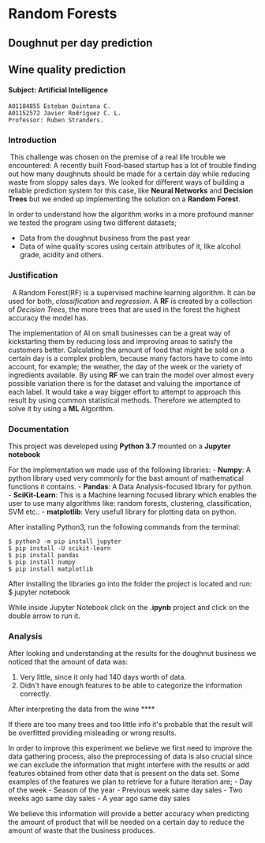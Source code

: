 # Random Forests
## Doughnut per day prediction
## Wine quality prediction
#### Subject: Artificial Intelligence

    A01184855 Esteban Quintana C.
    A01152572 Javier Rodríguez C. L.
    Professor: Ruben Stranders.

### Introduction
&nbsp;This challenge was chosen on the premise of a real life trouble we encountered: A recently built Food-based startup has a lot of trouble finding out how many doughnuts should be made for a certain day while reducing waste from sloppy sales days. We looked for different ways of building a reliable prediction system for this case, like **Neural Networks** and **Decision Trees** but we ended up implementing the solution on a **Random Forest**.

In order to understand how the algorithm works in a more profound manner we tested the program using two different datasets;
  - Data from the doughnut business from the past year
  - Data of wine quality scores using certain attributes of it, like alcohol grade, acidity and others.

### Justification
&nbsp; A Random Forest(RF) is a supervised machine learning algorithm. It can be used for both, _classification_ and _regression_. A **RF** is created by a collection of _Decision Trees_, the more trees that are used in the forest the highest accuracy the model has.

The implementation of AI on small businesses can be a great way of kickstarting them by reducing loss and improving areas to satisfy the customers better.
Calculating the amount of food that might be sold on a certain day is a complex problem, because many factors have to come into account, for example; the weather, the day of the week or the variety of ingredients available. By using **RF** we can train the model over almost every possible variation there is for the dataset and valuing the importance of each label.
It would take a way bigger effort to attempt to approach this result by using common statistical methods. Therefore we attempted to solve it by using a **ML** Algorithm.


### Documentation
This project was developed using **Python 3.7** mounted on a **Jupyter notebook**

For the implementation we made use of the following libraries:
    - **Numpy**: A python library used very commonly for the bast amount of mathematical functions it contains.
    - **Pandas**: A Data Analysis-focused library for python.
    - **SciKit-Learn**: This is a Machine learning focused library which enables the user to use many algorithms like: random forests, clustering, classification, SVM etc..
    - **matplotlib**: Very usefull library for plotting data on python.

After installing Python3, run the following commands from the terminal:

    $ python3 -m pip install jupyter
    $ pip install -U scikit-learn
    $ pip install pandas
    $ pip install numpy
    $ pip install matplotlib

After installing the libraries go into the folder the project is located and run:
    $ jupyter notebook

While inside Jupyter Notebook click on the **.ipynb** project and click on the double arrow to run it.

### Analysis
After looking and understanding at the results for the doughnut business we noticed that the amount of data was:
  1. Very little, since it only had 140 days worth of data.
  2. Didn't have enough features to be able to categorize the information correctly.

After interpreting the data from the wine ****

If there are too many trees and too little info it's probable that the result will be overfitted providing misleading or wrong results.

In order to improve this experiment we believe we first need to improve the data gathering process, also the preprocessing of data is also crucial since we can exclude the information that might interfere with the results or add features obtained from other data that is present on the data set. Some examples of the features we plan to retrieve for a future iteration are;
    - Day of the week
    - Season of the year
    - Previous week same day sales
    - Two weeks ago same day sales
    - A year ago same day sales

We believe this information will provide a better accuracy when predicting the amount of product that will be needed on a certain day to reduce the amount of waste that the business produces.
